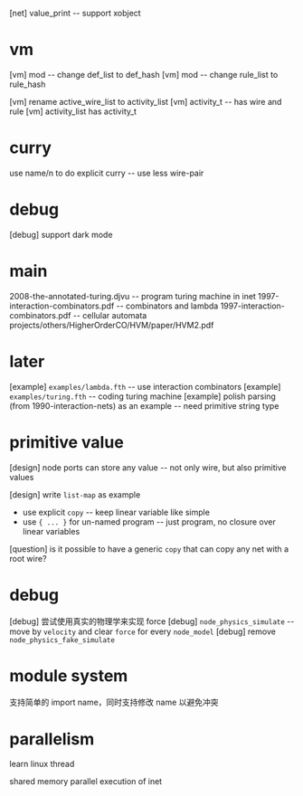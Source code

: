 [net] value_print -- support xobject

# vm

[vm] mod -- change def_list to def_hash
[vm] mod -- change rule_list to rule_hash

[vm] rename active_wire_list to activity_list
[vm] activity_t -- has wire and rule
[vm] activity_list has activity_t

# curry

use name/n to do explicit curry -- use less wire-pair

# debug

[debug] support dark mode

# main

2008-the-annotated-turing.djvu -- program turing machine in inet
1997-interaction-combinators.pdf -- combinators and lambda
1997-interaction-combinators.pdf -- cellular automata
projects/others/HigherOrderCO/HVM/paper/HVM2.pdf

# later

[example] `examples/lambda.fth` -- use interaction combinators
[example] `examples/turing.fth` -- coding turing machine
[example] polish parsing (from 1990-interaction-nets) as an example -- need primitive string type

# primitive value

[design] node ports can store any value -- not only wire, but also primitive values

[design] write `list-map` as example

- use explicit `copy` -- keep linear variable like simple
- use `{ ... }` for un-named program -- just program, no closure over linear variables

[question] is it possible to have a generic `copy` that can copy any net with a root wire?

# debug

[debug] 尝试使用真实的物理学来实现 force
[debug] `node_physics_simulate` -- move by `velocity` and clear `force` for every `node_model`
[debug] remove `node_physics_fake_simulate`

# module system

支持简单的 import name，同时支持修改 name 以避免冲突

# parallelism

learn linux thread

shared memory parallel execution of inet

